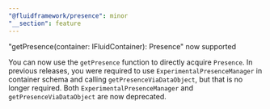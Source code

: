 ```yaml
---
"@fluidframework/presence": minor
"__section": feature
---
```

"getPresence(container: IFluidContainer): Presence" now supported

You can now use the `getPresence` function to directly acquire `Presence`. In previous releases, you were required to
use `ExperimentalPresenceManager` in container schema and calling `getPresenceViaDataObject`, but that is no longer
required. Both `ExperimentalPresenceManager` and `getPresenceViaDataObject` are now deprecated.
